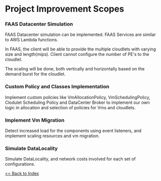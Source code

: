 # Project Improvement Scopes

### FAAS Datacenter Simulation

FAAS Datacenter simulation can be implemented. FAAS Services are similar to AWS Lambda functions.

In FAAS, the client will be able to provide the multiple cloudlets with varying size and length(mips).
Client cannot configure the number of PE's to the cloudlet.

The scaling will be done, both vertically and horizontally based on the demand burst for the cloudlet.

### Custom Policy and Classes Implementation

Implement custom policies like VmAllocationPolicy, VmSchedulingPolicy, Clodulet Scheduling Policy and DataCenter Broker
to implement our own logic in allocation and selection of policies for Vms and cloudlets.

### Implement Vm Migration

Detect increased load for the components using event listeners, and implement scaling resources and vm migration.

### Simulate DataLocality

Simulate DataLocality, and network costs involved for each set of configurations.

[<< Back to Index](README.md)
